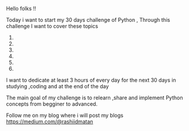 Hello folks !!

Today i want to start my 30  days challenge of Python , Through this challenge I want to cover these topics

1. 
2. 
3.
4.
5.
6.

I want to dedicate at least 3 hours of every day for the next 30 days in studying ,coding and at the end of the day

The main goal of my challenge is to relearn ,share and implement Python concepts from begginer to advanced.

Follow me on my blog where i will post my blogs https://medium.com/@rashiidmatan
